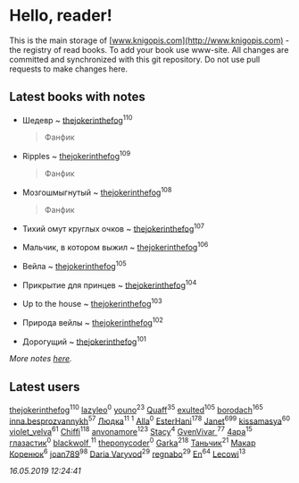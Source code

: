 # Hello, reader!
This is the main storage of [www.knigopis.com](http://www.knigopis.com) - the registry of read books.
To add your book use www-site. All changes are committed and synchronized with this git repository.
Do not use pull requests to make changes here.


## Latest books with notes
* Шедевр ~ [thejokerinthefog](users/317/317244423-vkontakte)<sup>110</sup>
    > Фанфик

* Ripples ~ [thejokerinthefog](users/317/317244423-vkontakte)<sup>109</sup>
    > Фанфик

* Мозгошмыгнутый ~ [thejokerinthefog](users/317/317244423-vkontakte)<sup>108</sup>
    > Фанфик

* Тихий омут круглых очков ~ [thejokerinthefog](users/317/317244423-vkontakte)<sup>107</sup>

* Мальчик, в котором выжил ~ [thejokerinthefog](users/317/317244423-vkontakte)<sup>106</sup>

* Вейла ~ [thejokerinthefog](users/317/317244423-vkontakte)<sup>105</sup>

* Прикрытие для принцев ~ [thejokerinthefog](users/317/317244423-vkontakte)<sup>104</sup>

* Up to the house ~ [thejokerinthefog](users/317/317244423-vkontakte)<sup>103</sup>

* Природа вейлы ~ [thejokerinthefog](users/317/317244423-vkontakte)<sup>102</sup>

* Дорогущий ~ [thejokerinthefog](users/317/317244423-vkontakte)<sup>101</sup>


_More notes [here](latest_books_with_notes.md)._


## Latest users
[thejokerinthefog](users/317/317244423-vkontakte)<sup>110</sup> 
[lazyleo](users/116/116845519572391639637-google)<sup>0</sup> 
[youno](users/302/302928912-vkontakte)<sup>23</sup> 
[Quaff](users/122/12267158-vkontakte)<sup>35</sup> 
[exulted](users/100/100599204551896265722-google)<sup>105</sup> 
[borodach](users/157/15706320-vkontakte)<sup>165</sup> 
[inna.besprozvannykh](users/733/73323849-yandex)<sup>57</sup> 
[Людка](users/111/111038749-vkontakte)<sup>11</sup> 
[](users/114/114792281744850455512-google)<sup>1</sup> 
[Alla](users/103/103352250712959229257-google)<sup>0</sup> 
[EsterHani](users/305/30558181-vkontakte)<sup>178</sup> 
[Janet](users/108/108113656204404967440-google)<sup>699</sup> 
[kissamasya](users/684/68439978-vkontakte)<sup>60</sup> 
[violet_velva](users/116/116961712580551399099-google)<sup>61</sup> 
[Chiffi](users/105/105831994080785626680-google)<sup>118</sup> 
[anvonamore](users/595/5957175-vkontakte)<sup>123</sup> 
[Stacy](users/309/30902475-vkontakte)<sup>4</sup> 
[GvenVivar ](users/158/158266434925901-facebook)<sup>77</sup> 
[4apa](users/117/117392596378069249667-google)<sup>15</sup> 
[глазастик](users/115/115257673890455357280-google)<sup>0</sup> 
[blackwolf ](users/236/236639644-vkontakte)<sup>11</sup> 
[theponycoder](users/195/195144442-vkontakte)<sup>0</sup> 
[Garka](users/115/115753719718250012620-google)<sup>218</sup> 
[Таньчик](users/209/2096581563762610-facebook)<sup>21</sup> 
[Макар Коренюк](users/126/126368737-vkontakte)<sup>6</sup> 
[joan789](users/240/2401650-vkontakte)<sup>98</sup> 
[Daria Varyvod](users/829/829893410524253-facebook)<sup>29</sup> 
[regnabo](users/870/870059322-yandex)<sup>29</sup> 
[En](users/333/333646551-vkontakte)<sup>64</sup> 
[Lecowi](users/521/521873425-vkontakte)<sup>13</sup> 


_16.05.2019 12:24:41_

